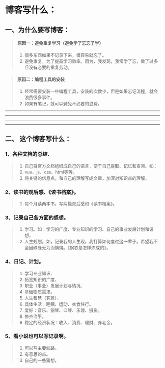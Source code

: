 # 博客写什么：

## 一、为什么要写博客：

>#### 原因一：避免重复学习（避免学了忘忘了学）
> 1. 很多东西如果不记录下来，很容易就忘了。 
> 2. 避免重复，为了提高学习效率。因为，我发现，我常学了忘，做了过多且没有必要的重复劳动。

>#### 原因二：编程工具的安装
>1. 经常需要安装一些编程工具，安装的次数少，但是如果忘记流程，就会浪费很多事件。
>2. 如果有笔记，就可以避免不必要的浪费。
***
***
___
---
## 二、 这个博客写什么：
### 1、各种文档的总结.
  >1. 自己将官方文档组织成自己的语言，便于自己提取、记忆和查阅。如：
  >1. vue、js、css、html等等。
  >2. 将关键的信息点，和自己的理解写成文章，加深对知识点的理解。

### 2、读书的观后感、《读书档案》。
>1. 每个月读两本书，写两篇观后感和《读书档案》。

### 3、记录自己各方面的感想。
>1. 学习。如：学习的广度、专业知识的学习、自己的事业发展计划和设想。
>2. 人生规划。如，记录我的人生观，我打算如何度过这一辈子。希望我不会因碌碌无为而懊悔。《钢铁是怎样炼成的》。

### 4、日记、计划。
>1. 学习专业知识、
>2. 拓宽知识的广度、
>3. 职业（事业）发展计划与情况、
>4. 基础物质需求。
>5. 人生智慧（究竟）。
>6. 具体生活：睡眠、运动、衣食住行。
>7. 爱好：音乐、钢琴、口琴、乐理、摄影。
>8. 修齐治平。
>9. 稳定的经济状况：收入、消费、理财、养老金。

### 5、看小说也可以写记录啊。
>1. 可以写主要线路。
>2. 有意思的点。
>3. 自己的一些猜想。